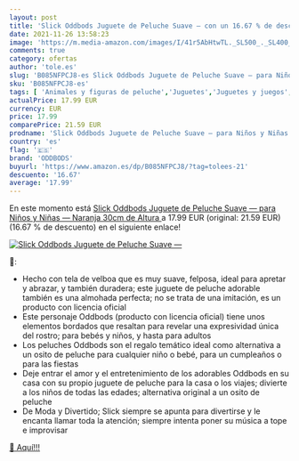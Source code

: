 ```yaml
---
layout: post
title: 'Slick Oddbods Juguete de Peluche Suave — con un 16.67 % de descuento'
date: 2021-11-26 13:58:23
image: 'https://m.media-amazon.com/images/I/41r5AbHtwTL._SL500_._SL400_.jpg'
comments: true
category: ofertas
author: 'tole.es'
slug: 'B085NFPCJ8-es Slick Oddbods Juguete de Peluche Suave — para Niños y...'
sku: 'B085NFPCJ8-es'
tags: [ 'Animales y figuras de peluche','Juguetes','Juguetes y juegos','Peluches','oddbods','peluche', ]
actualPrice: 17.99 EUR
currency: EUR
price: 17.99
comparePrice: 21.59 EUR
prodname: 'Slick Oddbods Juguete de Peluche Suave — para Niños y Niñas — Naranja  30cm de Altura '
country: 'es'
flag: '🇪🇸'
brand: 'ODDBODS'
buyurl: 'https://www.amazon.es/dp/B085NFPCJ8/?tag=tolees-21'
descuento: '16.67'
average: '17.99'
---
```


En este momento está [Slick Oddbods Juguete de Peluche Suave — para Niños y Niñas — Naranja  30cm de Altura ](https://www.amazon.es/dp/B085NFPCJ8/?tag=tolees-21) a 17.99 EUR (original: 21.59 EUR) (16.67 %  de descuento) en el siguiente enlace!

[![Slick Oddbods Juguete de Peluche Suave —](https://m.media-amazon.com/images/I/41r5AbHtwTL._SL500_._SL400_.jpg)](https://www.amazon.es/dp/B085NFPCJ8/?tag=tolees-21)

🔎:

- Hecho con tela de velboa que es muy suave, felposa, ideal para apretar y abrazar, y también duradera; este juguete de peluche adorable también es una almohada perfecta; no se trata de una imitación, es un producto con licencia oficial
- Este personaje Oddbods (producto con licencia oficial) tiene unos elementos bordados que resaltan para revelar una expresividad única del rostro; para bebés y niños, y hasta para adultos
- Los peluches Oddbods son el regalo temático ideal como alternativa a un osito de peluche para cualquier niño o bebé, para un cumpleaños o para las fiestas
- Deje entrar el amor y el entretenimiento de los adorables Oddbods en su casa con su propio juguete de peluche para la casa o los viajes; divierte a los niños de todas las edades; alternativa original a un osito de peluche
- De Moda y Divertido; Slick siempre se apunta para divertirse y le encanta llamar toda la atención; siempre intenta poner su música a tope e improvisar

[🛒 Aquí!!!](https://www.amazon.es/dp/B085NFPCJ8/?tag=tolees-21)
